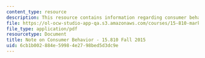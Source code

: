 ```yaml
---
content_type: resource
description: This resource contains information regarding consumer behavior.
file: https://ol-ocw-studio-app-qa.s3.amazonaws.com/courses/15-810-marketing-management-analytics-frameworks-and-applications-fall-2015/6cb1b002884e59984e2798bed5d3dc9e_MIT15_810F15_Consumer.pdf
file_type: application/pdf
resourcetype: Document
title: Note on Consumer Behavior - 15.810 Fall 2015
uid: 6cb1b002-884e-5998-4e27-98bed5d3dc9e
---
```

